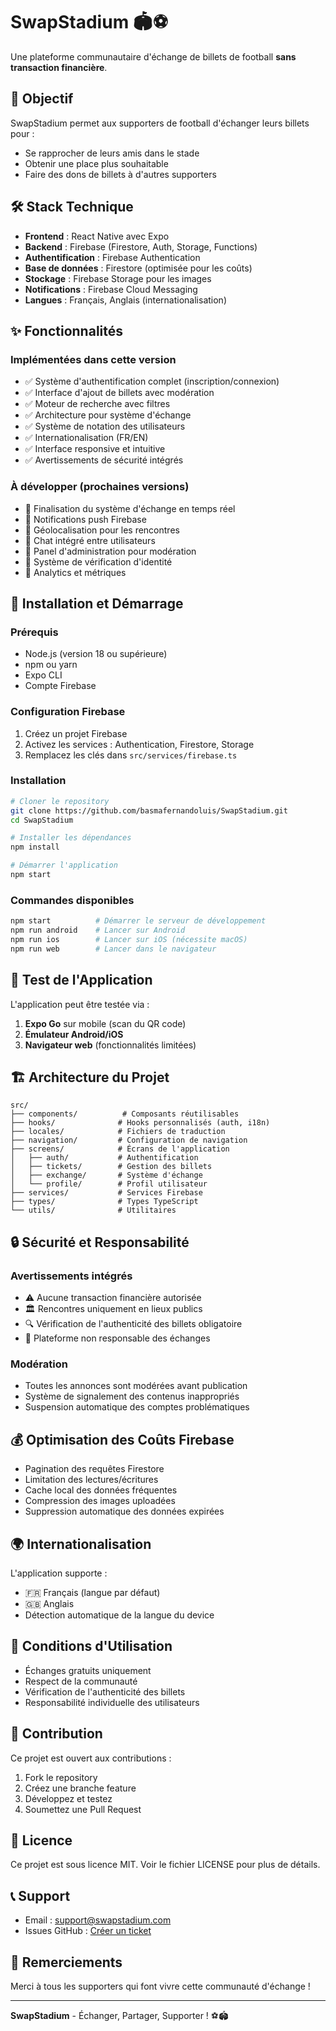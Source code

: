 # SwapStadium 🏟️⚽

Une plateforme communautaire d'échange de billets de football **sans transaction financière**.

## 🎯 Objectif

SwapStadium permet aux supporters de football d'échanger leurs billets pour :
- Se rapprocher de leurs amis dans le stade
- Obtenir une place plus souhaitable
- Faire des dons de billets à d'autres supporters

## 🛠️ Stack Technique

- **Frontend** : React Native avec Expo
- **Backend** : Firebase (Firestore, Auth, Storage, Functions)
- **Authentification** : Firebase Authentication
- **Base de données** : Firestore (optimisée pour les coûts)
- **Stockage** : Firebase Storage pour les images
- **Notifications** : Firebase Cloud Messaging
- **Langues** : Français, Anglais (internationalisation)

## ✨ Fonctionnalités

### Implémentées dans cette version
- ✅ Système d'authentification complet (inscription/connexion)
- ✅ Interface d'ajout de billets avec modération
- ✅ Moteur de recherche avec filtres
- ✅ Architecture pour système d'échange
- ✅ Système de notation des utilisateurs
- ✅ Internationalisation (FR/EN)
- ✅ Interface responsive et intuitive
- ✅ Avertissements de sécurité intégrés

### À développer (prochaines versions)
- 🔄 Finalisation du système d'échange en temps réel
- 🔄 Notifications push Firebase
- 🔄 Géolocalisation pour les rencontres
- 🔄 Chat intégré entre utilisateurs
- 🔄 Panel d'administration pour modération
- 🔄 Système de vérification d'identité
- 🔄 Analytics et métriques

## 🚀 Installation et Démarrage

### Prérequis
- Node.js (version 18 ou supérieure)
- npm ou yarn
- Expo CLI
- Compte Firebase

### Configuration Firebase
1. Créez un projet Firebase
2. Activez les services : Authentication, Firestore, Storage
3. Remplacez les clés dans `src/services/firebase.ts`

### Installation
```bash
# Cloner le repository
git clone https://github.com/basmafernandoluis/SwapStadium.git
cd SwapStadium

# Installer les dépendances
npm install

# Démarrer l'application
npm start
```

### Commandes disponibles
```bash
npm start          # Démarrer le serveur de développement
npm run android    # Lancer sur Android
npm run ios        # Lancer sur iOS (nécessite macOS)
npm run web        # Lancer dans le navigateur
```

## 📱 Test de l'Application

L'application peut être testée via :
1. **Expo Go** sur mobile (scan du QR code)
2. **Émulateur Android/iOS**
3. **Navigateur web** (fonctionnalités limitées)

## 🏗️ Architecture du Projet

```
src/
├── components/          # Composants réutilisables
├── hooks/              # Hooks personnalisés (auth, i18n)
├── locales/            # Fichiers de traduction
├── navigation/         # Configuration de navigation
├── screens/            # Écrans de l'application
│   ├── auth/           # Authentification
│   ├── tickets/        # Gestion des billets
│   ├── exchange/       # Système d'échange
│   └── profile/        # Profil utilisateur
├── services/           # Services Firebase
├── types/              # Types TypeScript
└── utils/              # Utilitaires
```

## 🔒 Sécurité et Responsabilité

### Avertissements intégrés
- ⚠️ Aucune transaction financière autorisée
- 🏛️ Rencontres uniquement en lieux publics
- 🔍 Vérification de l'authenticité des billets obligatoire
- 📍 Plateforme non responsable des échanges

### Modération
- Toutes les annonces sont modérées avant publication
- Système de signalement des contenus inappropriés
- Suspension automatique des comptes problématiques

## 💰 Optimisation des Coûts Firebase

- Pagination des requêtes Firestore
- Limitation des lectures/écritures
- Cache local des données fréquentes
- Compression des images uploadées
- Suppression automatique des données expirées

## 🌍 Internationalisation

L'application supporte :
- 🇫🇷 Français (langue par défaut)
- 🇬🇧 Anglais
- Détection automatique de la langue du device

## 📝 Conditions d'Utilisation

- Échanges gratuits uniquement
- Respect de la communauté
- Vérification de l'authenticité des billets
- Responsabilité individuelle des utilisateurs

## 🤝 Contribution

Ce projet est ouvert aux contributions :
1. Fork le repository
2. Créez une branche feature
3. Développez et testez
4. Soumettez une Pull Request

## 📄 Licence

Ce projet est sous licence MIT. Voir le fichier LICENSE pour plus de détails.

## 📞 Support

- Email : support@swapstadium.com
- Issues GitHub : [Créer un ticket](https://github.com/basmafernandoluis/SwapStadium/issues)

## 🎉 Remerciements

Merci à tous les supporters qui font vivre cette communauté d'échange !

---

**SwapStadium** - Échanger, Partager, Supporter ! ⚽🏟️
